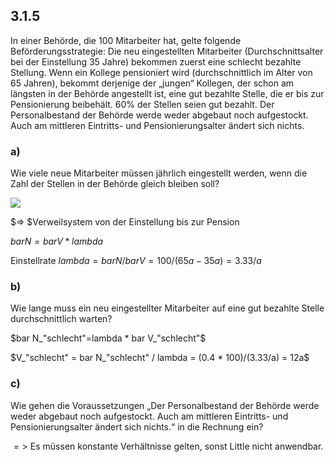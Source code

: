 ## 3.1.5
In einer Behörde, die 100 Mitarbeiter hat, gelte folgende Beförderungsstrategie: Die neu eingestellten Mitarbeiter (Durchschnittsalter bei der Einstellung 35 Jahre)
bekommen zuerst eine schlecht bezahlte Stellung. Wenn ein Kollege pensioniert wird (durchschnittlich im Alter von 65 Jahren), bekommt derjenige der „jungen“ Kollegen, der schon am längsten in der Behörde angestellt ist, eine gut bezahlte Stelle, die er bis zur Pensionierung beibehält. 60% der Stellen seien gut bezahlt. Der Personalbestand
der Behörde werde weder abgebaut noch aufgestockt. Auch am mittleren Eintritts- und Pensionierungsalter ändert sich nichts.

### a) 

Wie viele neue Mitarbeiter müssen jährlich eingestellt werden, wenn die Zahl der Stellen in der Behörde gleich bleiben soll?

![](3-1-5.png)

$=> $Verweilsystem von der Einstellung bis zur Pension

$bar N = bar V * lambda$

Einstellrate $lambda = bar N / bar V = 100 / (65a-35a) = 3.33/a$

### b) 

Wie lange muss ein neu eingestellter Mitarbeiter auf eine gut bezahlte Stelle durchschnittlich warten?

$bar N_"schlecht"=lambda * bar V_"schlecht"$

$V_"schlecht" = bar N_"schlecht" / lambda = (0.4 * 100)/(3.33/a) = 12a$

### c) 

Wie gehen die Voraussetzungen „Der Personalbestand der Behörde werde weder abgebaut noch aufgestockt. Auch am mittleren Eintritts- und Pensionierungsalter ändert sich nichts.“ in die Rechnung ein?

$=>$ Es müssen konstante Verhältnisse gelten, sonst Little nicht anwendbar.